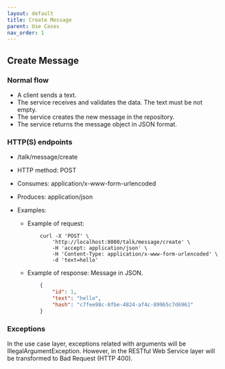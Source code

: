 ```yaml
---
layout: default
title: Create Message
parent: Use Cases
nav_order: 1
---
```


## Create Message

### Normal flow

* A client sends a text.
* The service receives and validates the data. The text must be not empty.
* The service creates the new message in the repository.
* The service returns the message object in JSON format.

### HTTP(S) endpoints

* /talk/message/create
* HTTP method: POST
* Consumes: application/x-www-form-urlencoded
* Produces: application/json
* Examples:

  * Example of request:

    ```shell
        curl -X 'POST' \
            'http://localhost:8080/talk/message/create' \
            -H 'accept: application/json' \
            -H 'Content-Type: application/x-www-form-urlencoded' \
            -d 'text=hello'
    ```

  * Example of response: Message in JSON.

    ```json
        {
            "id": 1,
            "text": "hello",
            "hash": "c7fee98c-8fbe-4824-af4c-899b5c7d6961"
        }
    ```

### Exceptions

In the use case layer, exceptions related with arguments will be
IllegalArgumentException. However, in the RESTful Web Service layer will be
transformed to Bad Request (HTTP 400).
